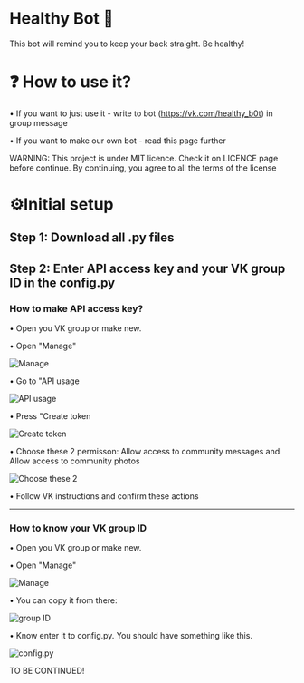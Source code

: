  # Healthy Bot 💙
This bot will remind you to keep your back straight. Be healthy!


# ❓ How to use it?
• If you want to just use it - write to bot (https://vk.com/healthy_b0t) in group message

• If you want to make our own bot - read this page further

WARNING: This project is under MIT licence. Check it on LICENCE page before continue. By continuing, you agree to all the terms of the license


# ⚙Initial setup
## Step 1: Download all .py files
## Step 2: Enter API access key and your VK group ID in the config.py
### How to make API access key?
• Open you VK group or make new.

• Open "Manage"

![Manage](https://github.com/dolbilov/pictures/blob/master/manage.png)


• Go to "API usage

![API usage](https://github.com/dolbilov/pictures/blob/master/api%20usage.png)


• Press "Create token

![Create token](https://github.com/dolbilov/pictures/blob/master/create%20token.png)


• Choose these 2 permisson: Allow access to community messages and Allow access to community photos

![Choose these 2](https://github.com/dolbilov/pictures/blob/master/choose%20these%202.png)


• Follow VK instructions and confirm these actions

---

### How to know your VK group ID
• Open you VK group or make new.

• Open "Manage"

![Manage](https://github.com/dolbilov/pictures/blob/master/manage.png)


• You can copy it from there:

![group ID](https://github.com/dolbilov/pictures/blob/master/group%20ID.png)


• Know enter it to config.py. You should have something like this.

![config.py](https://github.com/dolbilov/pictures/blob/master/config.py.png)


TO BE CONTINUED!
